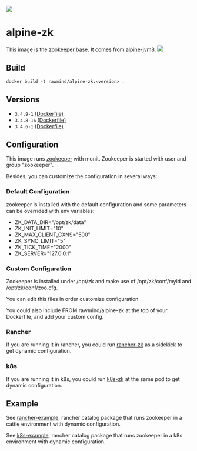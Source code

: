 [![](https://images.microbadger.com/badges/image/rawmind/alpine-zk.svg)](https://microbadger.com/images/rawmind/alpine-zk "Get your own image badge on microbadger.com")

alpine-zk 
==============

This image is the zookeeper base. It comes from [alpine-jvm8][alpine-jvm8].
[![](https://imagelayers.io/badge/rawmind/alpine-zk:3.4.8-13.svg)](https://imagelayers.io/?images=rawmind/alpine-zk:3.4.8-13 'Get your own badge on imagelayers.io')

## Build

```
docker build -t rawmind/alpine-zk:<version> .
```

## Versions

- `3.4.9-1` [(Dockerfile)](https://github.com/rawmind0/alpine-zk/blob/3.4.9-1/Dockerfile)
- `3.4.8-16` [(Dockerfile)](https://github.com/rawmind0/alpine-zk/blob/3.4.8-16/Dockerfile)
- `3.4.6-1` [(Dockerfile)](https://github.com/rawmind0/alpine-zk/blob/3.4.6-1/Dockerfile)

## Configuration

This image runs [zookeeper][zookeeper] with monit. Zookeeper is started with user and group "zookeeper".

Besides, you can customize the configuration in several ways:

### Default Configuration

zookeeper is installed with the default configuration and some parameters can be overrided with env variables:

- ZK_DATA_DIR="/opt/zk/data"
- ZK_INIT_LIMIT="10"
- ZK_MAX_CLIENT_CXNS="500"
- ZK_SYNC_LIMIT="5"
- ZK_TICK_TIME="2000"
- ZK_SERVER="127.0.0.1"

 
### Custom Configuration

Zookeeper is installed under /opt/zk and make use of /opt/zk/conf/myid and /opt/zk/conf/zoo.cfg.

You can edit this files in order customize configuration

You could also include FROM rawmind/alpine-zk at the top of your Dockerfile, and add your custom config.

### Rancher

If you are running it in rancher, you could run [rancher-zk][rancher-zk] as a sidekick to get dynamic configuration.

### k8s

If you are running it in k8s, you could run [k8s-zk][k8s-zk] at the same pod to get dynamic configuration.

## Example

See [rancher-example][rancher-example], rancher catalog package that runs zookeeper in a cattle environment with dynamic configuration.

See [k8s-example][k8s-example], rancher catalog package that runs zookeeper in a k8s environment with dynamic configuration.


[alpine-jvm8]: https://github.com/rawmind0/alpine-jvm8/
[zookeeper]: https://zookeeper.apache.org
[rancher-zk]: https://hub.docker.com/r/rawmind/rancher-zk/
[k8s-zk]: https://hub.docker.com/r/rawmind/k8s-zk/
[rancher-example]: https://github.com/rawmind0/alpine-zk/tree/master/rancher
[k8s-example]: https://github.com/rawmind0/alpine-zk/tree/master/k8s
